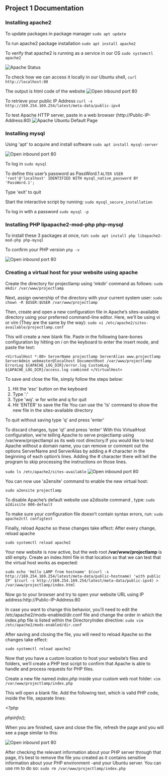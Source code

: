 ## Project 1 Documentation

### Installing apache2
To update packages in package manager
`sudo apt update`

To run apache2 package installation
`sudo apt install apache2`

To verify that apache2 is running as a service in our OS
`sudo systemctl apache2`

![Apache Status](./Apache_status.png)

To check how we can access it locally in our Ubuntu shell,
`curl http://localhost:80`

The output is html code of the website
![Open inbound port 80](./Open%20inbound%20port%2080.png)

To retrieve your public IP Address
`curl -s http://169.254.169.254/latest/meta-data/public-ipv4`

To test Apache HTTP server, paste in a web browser (http://Public-IP-Address:80)
![Apache Ubuntu Default Page](./Apache%20Ubuntu%20Default%20Page.png)


### Installing mysql
Using 'apt' to acquire and install software
`sudo apt install mysql-server`

![Open inbound port 80](./mysql-install.png)

To log in
`sudo mysql`


To define this user’s password as PassWord.1
`ALTER USER 'root'@'localhost' IDENTIFIED WITH mysql_native_password BY 'PassWord.1';`

Type 'exit' to quit

Start the interactive script by running:
`sudo mysql_secure_installation`

To log in with a password
`sudo mysql -p`

### Installing PHP lipapache2-mod-php php-mysql
To install these 3 packages at once, run:
`sudo apt install php libapache2-mod-php php-mysql`

To confirm your PHP version
`php -v`

![Open inbound port 80](./PHP-version.png)
### Creating a virtual host for your website using apache

Create the directory for projectlamp using ‘mkdir’ command as follows:
`sudo mkdir /var/www/projectlamp`

Next, assign ownership of the directory with your current system user:
`sudo chown -R $USER:$USER /var/www/projectlamp`

Then, create and open a new configuration file in Apache’s sites-available directory using your preferred command-line editor. Here, we’ll be using vi or vim (They are the same by the way):
`sudo vi /etc/apache2/sites-available/projectlamp.conf`

This will create a new blank file. Paste in the following bare-bones configuration by hitting on *i* on the keyboard to enter the insert mode, and paste the text:

`<VirtualHost *:80>
    ServerName projectlamp
    ServerAlias www.projectlamp 
    ServerAdmin webmaster@localhost
    DocumentRoot /var/www/projectlamp
    ErrorLog ${APACHE_LOG_DIR}/error.log
    CustomLog ${APACHE_LOG_DIR}/access.log combined
</VirtualHost>`

To save and close the file, simply follow the steps below:

1. Hit the 'esc' button on the keyboard
2. Type ':'
3. Type 'wq'. w for write and q for quit
4. Hit 'ENTER' to save the file
You can use the 'ls' command to show the new file in the sites-available directory

To quit without saving type 'q' and press 'enter'

To discard changes, type 'q!' and press 'enter'
With this VirtualHost configuration, we’re telling Apache to serve projectlamp using /var/www/projectlampl as its web root directory.If you would like to test Apache without a domain name, you can remove or comment out the options ServerName and ServerAlias by adding a # character in the beginning of each option’s lines. Adding the # character there will tell the program to skip processing the instructions on those lines.

`sudo ls /etc/apache2/sites-available`
![Open inbound port 80](./ls-Sitesavailable.png)

You can now use 'a2ensite' command to enable the new virtual host:

`sudo a2ensite projectlamp`

To disable Apache’s default website use a2dissite command , type:
`sudo a2dissite 000-default`

To make sure your configuration file doesn’t contain syntax errors, run:
`sudo apache2ctl configtest`

Finally, reload Apache so these changes take effect: After every change, reload apache

`sudo systemctl reload apache2`

Your new website is now active, but the web root **/var/www/projectlamp** is still empty. Create an index.html file in that location so that we can test that the virtual host works as expected:

`sudo echo 'Hello LAMP from hostname' $(curl -s http://169.254.169.254/latest/meta-data/public-hostname) 'with public IP' $(curl -s http://169.254.169.254/latest/meta-data/public-ipv4) > /var/www/projectlamp/index.html`

Now go to your browser and try to open your website URL using IP address:http://Public-IP-Address:80

In case you want to change this behavior, you’ll need to edit the /etc/apache2/mods-enabled/dir.conf file and change the order in which the index.php file is listed within the DirectoryIndex directive:
`sudo vim /etc/apache2/mods-enabled/dir.conf`

After saving and closing the file, you will need to reload Apache so the changes take effect:

`sudo systemctl reload apache2`

Now that you have a custom location to host your website’s files and folders, we’ll create a PHP test script to confirm that Apache is able to handle and process requests for PHP files.

Create a new file named *index.php* inside your custom web root folder:
`vim /var/www/projectlamp/index.php`

This will open a blank file. Add the following text, which is valid PHP code, inside the file, separate lines:

*<?php*

*phpinfo();*

When you are finished, save and close the file, refresh the page and you will see a page similar to this:

![Open inbound port 80](./Phpscreen.png)

After checking the relevant information about your PHP server through that page, it’s best to remove the file you created as it contains sensitive information about your PHP environment -and your Ubuntu server. You can use rm to do so:
`sudo rm /var/www/projectlamp/index.php`

